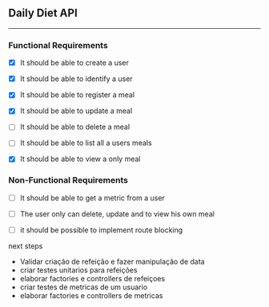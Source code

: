 ## Daily Diet API

---
### Functional Requirements
 - [x] It should be able to create a user

 - [x] It should be able to identify a user
 - [x] It should be able to register a meal
 - [x] It should be able to update a meal
 - [ ] It should be able to delete a meal
 - [ ] It should be able to list all a users meals 
 - [x] It should be able to view  a only meal 


### Non-Functional Requirements
 - [ ] It should be able to get a metric from a user
  
 - [ ] The user only can delete, update and to view his own meal
 - [ ] it should be possible to implement route blocking


next steps
- Validar criação de refeição e fazer manipulação de data
- criar testes unitarios para refeições
- elaborar factories e controllers de refeiçoes
- criar testes de metricas de um usuario
- elaborar factories e controllers de metricas